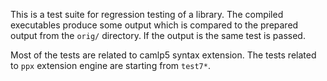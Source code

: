 This is a test suite for regression testing of a library. The compiled executables
produce some output which is compared to the prepared output from the `orig/`
directory. If the output is the same test is passed.

Most of the tests are related to camlp5 syntax extension. The tests related to
`ppx` extension engine are starting from `test7*`.
